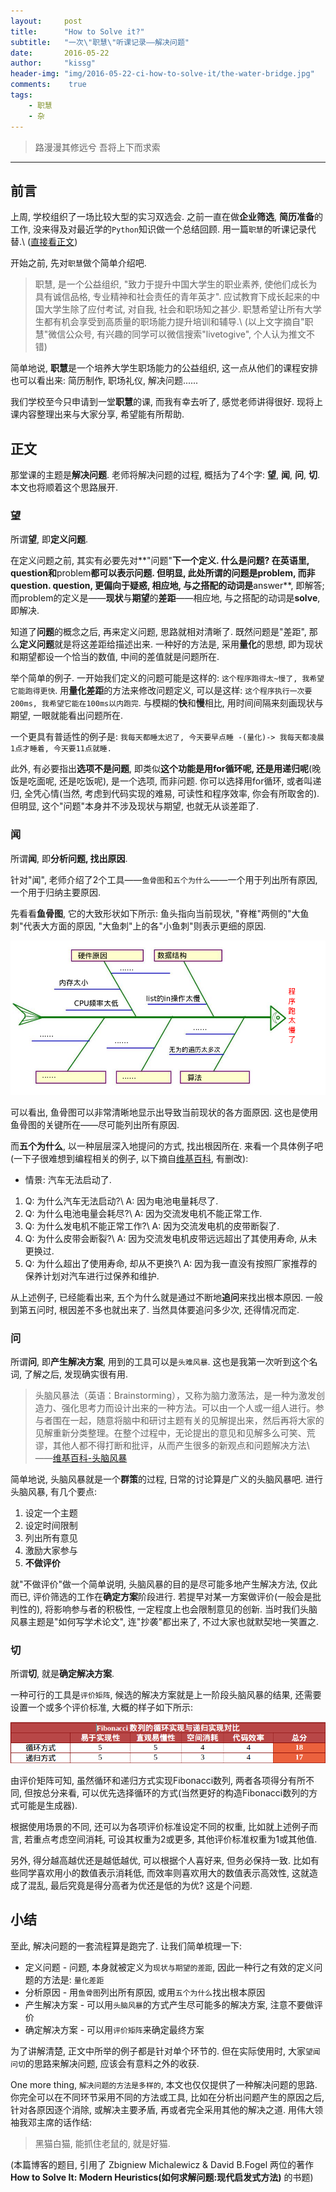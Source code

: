 ```yaml
---
layout:	    post
title:      "How to Solve it?"
subtitle:   "一次\"职慧\"听课记录——解决问题"
date:       2016-05-22
author:     "kissg"
header-img: "img/2016-05-22-ci-how-to-solve-it/the-water-bridge.jpg"
comments:    true
tags:
    - 职慧
    - 杂
---
```


> 路漫漫其修远兮 吾将上下而求索

----

## 前言

上周, 学校组织了一场比较大型的实习双选会. 之前一直在做**企业筛选**, **简历准备**的工作, 没来得及对最近学的`Python`知识做一个总结回顾. 用一篇`职慧`的听课记录代替.\\
([直接看正文](#content))

开始之前, 先对`职慧`做个简单介绍吧.

> 职慧, 是一个公益组织, "致力于提升中国大学生的职业素养, 使他们成长为具有诚信品格, 专业精神和社会责任的青年英才". 应试教育下成长起来的中国大学生除了应付考试, 对自我, 社会和职场知之甚少. 职慧希望让所有大学生都有机会享受到高质量的职场能力提升培训和辅导.\\
(以上文字摘自"职慧"微信公众号, 有兴趣的同学可以微信搜索"livetogive", 个人认为推文不错)

简单地说, **职慧**是一个培养大学生职场能力的公益组织, 这一点从他们的课程安排也可以看出来: 简历制作, 职场礼仪, 解决问题......

我们学校至今只申请到一堂**职慧**的课, 而我有幸去听了, 感觉老师讲得很好. 现将上课内容整理出来与大家分享, 希望能有所帮助.

<p id="content"></p>

## 正文

那堂课的主题是**解决问题**. 老师将解决问题的过程, 概括为了4个字: **望**, **闻**, **问**, **切**. 本文也将顺着这个思路展开.

### 望

所谓**望**, 即**定义问题**.

在定义问题之前, 其实有必要先对**"问题"**下一个定义. 什么是问题? 在英语里, **question**和**problem**都可以表示问题. 但明显, 此处所谓的问题是problem, 而非question. question, 更偏向于疑惑, 相应地, 与之搭配的动词是**answer**, 即解答; 而problem的定义是——**现状**与**期望**的**差距**——相应地, 与之搭配的动词是**solve**, 即解决.

知道了**问题**的概念之后, 再来定义问题, 思路就相对清晰了. 既然问题是"差距", 那么**定义问题**就是将这差距给描述出来. 一种好的方法是, 采用**量化**的思想, 即为现状和期望都设一个恰当的数值, 中间的差值就是问题所在.

举个简单的例子. 一开始我们定义的问题可能是这样的: `这个程序跑得太~慢了, 我希望它能跑得更快`. 用**量化差距**的方法来修改问题定义, 可以是这样: `这个程序执行一次要200ms, 我希望它能在100ms以内跑完`. 与模糊的**快**和**慢**相比, 用时间间隔来刻画现状与期望, 一眼就能看出问题所在.

一个更具有普适性的例子是: `我每天都睡太迟了, 今天要早点睡 -(量化)-> 我每天都凌晨1点才睡着, 今天要11点就睡.`

此外, 有必要指出**选项不是问题**, 即类似**这个功能是用for循环呢, 还是用递归呢**(晚饭是吃面呢, 还是吃饭呢), 是一个选项, 而非问题. 你可以选择用for循环, 或者叫递归, 全凭心情(当然, 考虑到代码实现的难易, 可读性和程序效率, 你会有所取舍的). 但明显, 这个"问题"本身并不涉及现状与期望, 也就无从谈差距了.

### 闻

所谓**闻**, 即**分析问题, 找出原因**.

针对"闻", 老师介绍了2个工具——`鱼骨图`和`五个为什么`——一个用于列出所有原因, 一个用于归纳主要原因.

先看看**鱼骨图**, 它的大致形状如下所示: 鱼头指向当前现状, "脊椎"两侧的"大鱼刺"代表大方面的原因, "大鱼刺"上的各"小鱼刺"则表示更细的原因.

![鱼骨图](/img/2016-05-22-ci-how-to-solve-it/fish-bone.png)

可以看出, 鱼骨图可以非常清晰地显示出导致当前现状的各方面原因. 这也是使用鱼骨图的关键所在——尽可能列出所有原因.

而**五个为什么**, 以一种层层深入地提问的方式, 找出根因所在. 来看一个具体例子吧(一下子很难想到编程相关的例子, 以下摘自[维基百科](https://zh.wikipedia.org/wiki/%E4%BA%94%E4%B8%AA%E4%B8%BA%E4%BB%80%E4%B9%88), 有删改):

- 情景: 汽车无法启动了.
 1. Q: 为什么汽车无法启动?\\
 A: 因为电池电量耗尽了.
 2. Q: 为什么电池电量会耗尽?\\
 A: 因为交流发电机不能正常工作.
 3. Q: 为什么发电机不能正常工作?\\
 A: 因为交流发电机的皮带断裂了.
 4. Q: 为什么皮带会断裂?\\
 A: 因为交流发电机皮带远远超出了其使用寿命, 从未更换过.
 5. Q: 为什么超出了使用寿命, 却从不更换?\\
 A: 因为我一直没有按照厂家推荐的保养计划对汽车进行过保养和维护.

从上述例子, 已经能看出来, 五个为什么就是通过不断地**追问**来找出根本原因. 一般到第五问时, 根因差不多也就出来了. 当然具体要追问多少次, 还得情况而定.

### 问

所谓**问**, 即**产生解决方案**, 用到的工具可以是`头难风暴`. 这也是我第一次听到这个名词, 了解之后, 发现确实很有用.

> 头脑风暴法（英语：Brainstorming），又称为脑力激荡法，是一种为激发创造力、强化思考力而设计出来的一种方法。可以由一个人或一组人进行。参与者围在一起，随意将脑中和研讨主题有关的见解提出来，然后再将大家的见解重新分类整理。在整个过程中，无论提出的意见和见解多么可笑、荒谬，其他人都不得打断和批评，从而产生很多的新观点和问题解决方法\\
——[维基百科-头脑风暴](https://zh.wikipedia.org/wiki/%E8%85%A6%E5%8A%9B%E6%BF%80%E7%9B%AA%E6%B3%95)

简单地说, 头脑风暴就是一个**群策**的过程, 日常的讨论算是广义的头脑风暴吧. 进行头脑风暴, 有几个要点:

1. 设定一个主题
2. 设定时间限制
3. 列出所有意见
4. 激励大家参与
5. **不做评价**

就"不做评价"做一个简单说明, 头脑风暴的目的是尽可能多地产生解决方法, 仅此而已, 评价筛选的工作在**确定方案**阶段进行. 若提早对某一方案做评价(一般会是批判性的), 将影响参与者的积极性, 一定程度上也会限制意见的创新. 当时我们头脑风暴主题是"如何写学术论文", 连"抄袭"都出来了, 不过大家也就默契地一笑置之.

### 切

所谓**切**, 就是**确定解决方案**.

一种可行的工具是`评价矩阵`, 候选的解决方案就是上一阶段头脑风暴的结果, 还需要设置一个或多个评价标准, 大概的样子如下所示:

![Fibonacci number in recursion and loop](/img/2016-05-22-ci-how-to-solve-it/recursion-loop.png)

由评价矩阵可知, 虽然循环和递归方式实现Fibonacci数列, 两者各项得分有所不同, 但按总分来看, 可以优先选择循环的方式(当然更好的构造Fibonacci数列的方式可能是生成器).

根据使用场景的不同, 还可以为各项评价标准设定不同的权重, 比如就上述例子而言, 若重点考虑空间消耗, 可设其权重为2或更多, 其他评价标准权重为1或其他值.

另外, 得分越高越优还是越低越优, 可以根据个人喜好来, 但务必保持一致. 比如有些同学喜欢用小的数值表示消耗低, 而效率则喜欢用大的数值表示高效性, 这就造成了混乱, 最后究竟是得分高者为优还是低的为优? 这是个问题.

## 小结

至此, 解决问题的一套流程算是跑完了. 让我们简单梳理一下:

- 定义问题 - 问题, 本身就被定义为`现状与期望的差距`, 因此一种行之有效的定义问题的方法是: `量化差距`
- 分析原因 - 用`鱼骨图`列出所有原因, 或用`五个为什么`找出根本原因
- 产生解决方案 - 可以用`头脑风暴`的方式产生尽可能多的解决方案, 注意不要做评价
- 确定解决方案 - 可以用`评价矩阵`来确定最终方案

为了讲解清楚, 正文中所举的例子都是针对单个环节的. 但在实际使用时, 大家`望闻问切`的思路来解决问题, 应该会有意料之外的收获.

One more thing, `解决问题的方法是多样的`, 本文也仅仅提供了一种解决问题的思路. 你完全可以在不同环节采用不同的方法或工具, 比如在分析出问题产生的原因之后, 针对各原因逐个消除, 或解决主要矛盾, 再或者完全采用其他的解决之道. 用伟大领袖我邓主席的话作结:

> 黑猫白猫, 能抓住老鼠的, 就是好猫.

(本篇博客的题目, 引用了 Zbigniew Michalewicz & David B.Fogel 两位的著作**How to Solve It: Modern Heuristics(如何求解问题:现代启发式方法)** 的书题)
